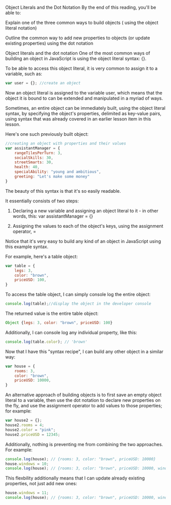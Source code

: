 Object Literals and the Dot Notation
By the end of this reading, you'll be able to:

Explain one of the three common ways to build objects ( using the object literal notation)

Outline the common way to add new properties to  objects (or update existing properties) using the dot notation


Object literals and the dot notation
One of the most common ways of building an object in JavaScript is using the object literal syntax: {}.

To be able to access this object literal, it is very common to assign it to a variable, such as:

```js
var user = {}; //create an object
```

Now an object literal is assigned to the variable user, which means that the object it is bound to can be extended and manipulated in a myriad of ways.

Sometimes, an entire object can be immediately built, using the object literal syntax, by specifying the object's properties, delimited as key-value pairs, using syntax that was already covered in an earlier lesson item in this lesson.

Here's one such previously built object:
```js
//creating an object with properties and their values
var assistantManager = {
    rangeTilesPerTurn: 3,
    socialSkills: 30,
    streetSmarts: 30,
    health: 40,
    specialAbility: "young and ambitious",
    greeting: "Let's make some money"
}
```

The beauty of this syntax is that it's so easily readable. 

It essentially consists of two steps: 

1. Declaring a new variable and assigning an object literal to it - in other words, this: var assistantManager = {} 

2. Assigning the values to each of the object's keys, using the assignment operator, =

Notice that it's very easy to build any kind of an object in JavaScript using this example syntax.

For example, here's a table object:

```js
var table = {
    legs: 3,
    color: "brown",
    priceUSD: 100,
}
```
To access the table object, I can simply console log the entire object:  
```js
console.log(table);//display the object in the developer console
```
The returned value is the entire table object:  
```js
Object {legs: 3, color: "brown", priceUSD: 100}
```
Additionally, I can console log any individual property, like this:  
```js
console.log(table.color); // 'brown'
```
Now that I have this "syntax recipe", I can build any other object in a similar way: 

```js
var house = {
    rooms: 3,
    color: "brown",
    priceUSD: 10000,
}
```

An alternative approach of building objects is to first save an empty object literal to a variable, then use the dot notation to declare new properties on the fly, and use the assignment operator to add values to those properties; for example:
```js
var house2 = {};
house2.rooms = 4;
house2.color = "pink";
house2.priceUSD = 12345;
```

Additionally, nothing is preventing me from combining the two approaches. For example:  
```js
console.log(house); // {rooms: 3, color: "brown", priceUSD: 10000}
house.windows = 10;
console.log(house); // {rooms: 3, color: "brown", priceUSD: 10000, windows: 10}
```

This flexbility additionally means that I can update already existing properties, not just add new ones:  

```js
house.windows = 11;
console.log(house); // {rooms: 3, color: "brown", priceUSD: 10000, windows: 11}
```